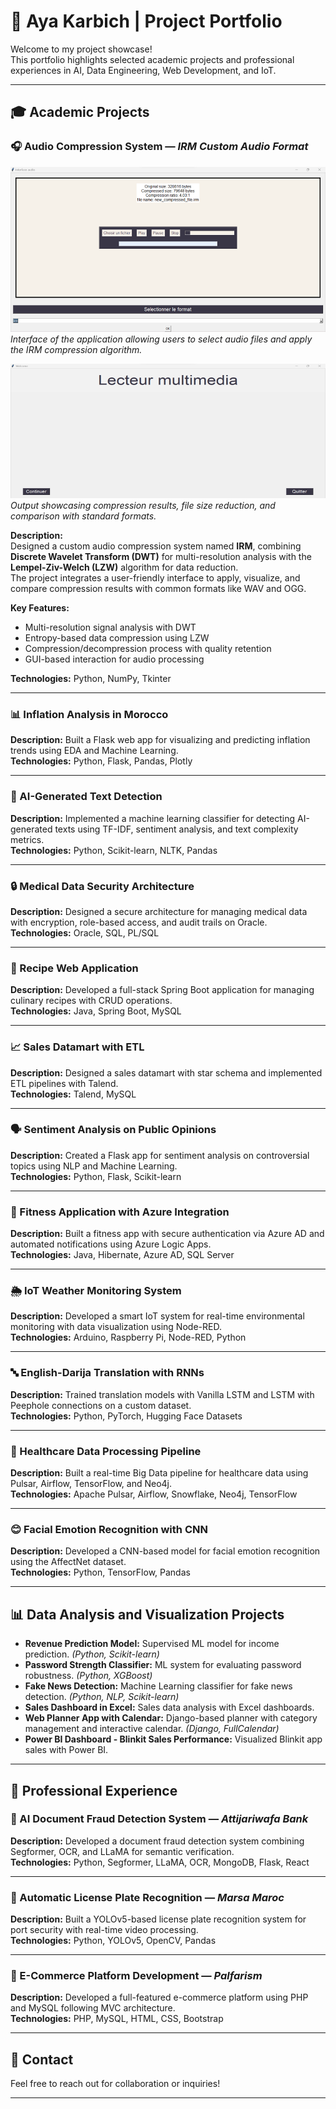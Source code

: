 # 🚀 Aya Karbich | Project Portfolio  

Welcome to my project showcase!  
This portfolio highlights selected academic projects and professional experiences in AI, Data Engineering, Web Development, and IoT.  

---

## 🎓 Academic Projects  

### 🎧 Audio Compression System — *IRM Custom Audio Format*  

![IRM Audio Compression Interface](./image.png)  
*Interface of the application allowing users to select audio files and apply the IRM compression algorithm.*  

![Compression Result Example](./Image1.png)  
*Output showcasing compression results, file size reduction, and comparison with standard formats.*  

**Description:**  
Designed a custom audio compression system named **IRM**, combining **Discrete Wavelet Transform (DWT)** for multi-resolution analysis with the **Lempel-Ziv-Welch (LZW)** algorithm for data reduction.  
The project integrates a user-friendly interface to apply, visualize, and compare compression results with common formats like WAV and OGG.  

**Key Features:**  
- Multi-resolution signal analysis with DWT  
- Entropy-based data compression using LZW  
- Compression/decompression process with quality retention  
- GUI-based interaction for audio processing  

**Technologies:** Python, NumPy, Tkinter  
 

---

### 📊 Inflation Analysis in Morocco  
**Description:** Built a Flask web app for visualizing and predicting inflation trends using EDA and Machine Learning.  
**Technologies:** Python, Flask, Pandas, Plotly  

---

### 📝 AI-Generated Text Detection  
**Description:** Implemented a machine learning classifier for detecting AI-generated texts using TF-IDF, sentiment analysis, and text complexity metrics.  
**Technologies:** Python, Scikit-learn, NLTK, Pandas  

---

### 🔒 Medical Data Security Architecture  
**Description:** Designed a secure architecture for managing medical data with encryption, role-based access, and audit trails on Oracle.  
**Technologies:** Oracle, SQL, PL/SQL  

---

### 🍳 Recipe Web Application  
**Description:** Developed a full-stack Spring Boot application for managing culinary recipes with CRUD operations.  
**Technologies:** Java, Spring Boot, MySQL  

---

### 📈 Sales Datamart with ETL  
**Description:** Designed a sales datamart with star schema and implemented ETL pipelines with Talend.  
**Technologies:** Talend, MySQL  

---

### 🗣️ Sentiment Analysis on Public Opinions  
**Description:** Created a Flask app for sentiment analysis on controversial topics using NLP and Machine Learning.  
**Technologies:** Python, Flask, Scikit-learn  

---

### 💪 Fitness Application with Azure Integration  
**Description:** Built a fitness app with secure authentication via Azure AD and automated notifications using Azure Logic Apps.  
**Technologies:** Java, Hibernate, Azure AD, SQL Server  

---

### 🌦️ IoT Weather Monitoring System  
**Description:** Developed a smart IoT system for real-time environmental monitoring with data visualization using Node-RED.  
**Technologies:** Arduino, Raspberry Pi, Node-RED, Python  

---

### 🔤 English-Darija Translation with RNNs  
**Description:** Trained translation models with Vanilla LSTM and LSTM with Peephole connections on a custom dataset.  
**Technologies:** Python, PyTorch, Hugging Face Datasets  

---

### 🏥 Healthcare Data Processing Pipeline  
**Description:** Built a real-time Big Data pipeline for healthcare data using Pulsar, Airflow, TensorFlow, and Neo4j.  
**Technologies:** Apache Pulsar, Airflow, Snowflake, Neo4j, TensorFlow  

---

### 😊 Facial Emotion Recognition with CNN  
**Description:** Developed a CNN-based model for facial emotion recognition using the AffectNet dataset.  
**Technologies:** Python, TensorFlow, Pandas  

---

## 📊 Data Analysis and Visualization Projects  

- **Revenue Prediction Model:** Supervised ML model for income prediction. *(Python, Scikit-learn)*  
- **Password Strength Classifier:** ML system for evaluating password robustness. *(Python, XGBoost)*  
- **Fake News Detection:** Machine Learning classifier for fake news detection. *(Python, NLP, Scikit-learn)*  
- **Sales Dashboard in Excel:** Sales data analysis with Excel dashboards.  
- **Web Planner App with Calendar:** Django-based planner with category management and interactive calendar. *(Django, FullCalendar)*  
- **Power BI Dashboard - Blinkit Sales Performance:** Visualized Blinkit app sales with Power BI.  

---

## 💼 Professional Experience  

### 🏦 AI Document Fraud Detection System — *Attijariwafa Bank*  
**Description:** Developed a document fraud detection system combining Segformer, OCR, and LLaMA for semantic verification.  
**Technologies:** Python, Segformer, LLaMA, OCR, MongoDB, Flask, React  

---

### 🛂 Automatic License Plate Recognition — *Marsa Maroc*  
**Description:** Built a YOLOv5-based license plate recognition system for port security with real-time video processing.  
**Technologies:** Python, YOLOv5, OpenCV, Pandas  

---

### 🛒 E-Commerce Platform Development — *Palfarism*  
**Description:** Developed a full-featured e-commerce platform using PHP and MySQL following MVC architecture.  
**Technologies:** PHP, MySQL, HTML, CSS, Bootstrap  

---

## 📝 Contact  
Feel free to reach out for collaboration or inquiries!  

---

